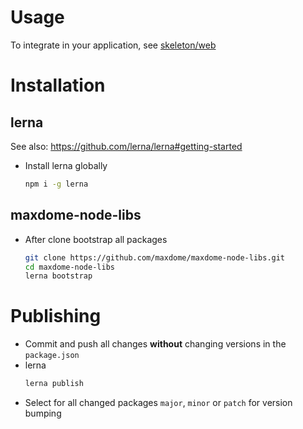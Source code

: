 # Usage

To integrate in your application, see [skeleton/web](https://github.com/maxdome/maxdome-node-libs/tree/master/skeletons/web)

# Installation

## lerna

See also: https://github.com/lerna/lerna#getting-started

* Install lerna globally
  ```bash
  npm i -g lerna
  ```

## maxdome-node-libs

* After clone bootstrap all packages
  ```bash
  git clone https://github.com/maxdome/maxdome-node-libs.git
  cd maxdome-node-libs
  lerna bootstrap
  ```

# Publishing

* Commit and push all changes **without** changing versions in the `package.json`
* lerna
  ```bash
  lerna publish
  ```
* Select for all changed packages `major`, `minor` or `patch` for version bumping

